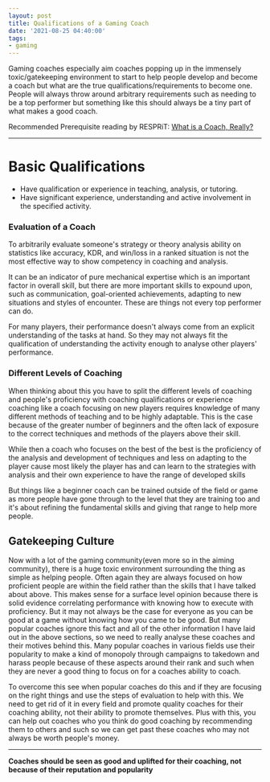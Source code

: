```yaml
---
layout: post
title: Qualifications of a Gaming Coach
date: '2021-08-25 04:40:00'
tags:
- gaming
---
```


Gaming coaches especially aim coaches popping up in the immensely toxic/gatekeeping environment to start to help people develop and become a coach but what are the true qualifications/requirements to become one. People will always throw around arbitrary requirements such as needing to be a top performer but something like this should always be a tiny part of what makes a good coach.

Recommended Prerequisite reading by RESPRiT: [What is a Coach, Really?](https://docs.google.com/document/d/10ZzH0-QiD45Zh9gqxOBp0585q7YkqkKccSKx2en84mI/edit)

* * *

# Basic Qualifications

- Have qualification or experience in teaching, analysis, or tutoring.
- Have significant experience, understanding and active involvement in the specified activity.

### Evaluation of a Coach

To arbitrarily evaluate someone's strategy or theory analysis ability on statistics like accuracy, KDR, and win/loss in a ranked situation is not the most effective way to show competency in coaching and analysis.

It can be an indicator of pure mechanical expertise which is an important factor in overall skill, but there are more important skills to expound upon, such as communication, goal-oriented achievements, adapting to new situations and styles of encounter. These are things not every top performer can do.

For many players, their performance doesn't always come from an explicit understanding of the tasks at hand. So they may not always fit the qualification of understanding the activity enough to analyse other players' performance.

### Different Levels of Coaching

When thinking about this you have to split the different levels of coaching and people's proficiency with coaching qualifications or experience coaching like a coach focusing on new players requires knowledge of many different methods of teaching and to be highly adaptable. This is the case because of the greater number of beginners and the often lack of exposure to the correct techniques and methods of the players above their skill.

While then a coach who focuses on the best of the best is the proficiency of the analysis and development of techniques and less on adapting to the player cause most likely the player has and can learn to the strategies with analysis and their own experience to have the range of developed skills

But things like a beginner coach can be trained outside of the field or game as more people have gone through to the level that they are training too and it's about refining the fundamental skills and giving that range to help more people.

## Gatekeeping Culture

Now with a lot of the gaming community(even more so in the aiming community), there is a huge toxic environment surrounding the thing as simple as helping people. Often again they are always focused on how proficient people are within the field rather than the skills that I have talked about above. This makes sense for a surface level opinion because there is solid evidence correlating performance with knowing how to execute with proficiency. But it may not always be the case for everyone as you can be good at a game without knowing how you came to be good. But many popular coaches ignore this fact and all of the other information I have laid out in the above sections, so we need to really analyse these coaches and their motives behind this. Many popular coaches in various fields use their popularity to make a kind of monopoly through campaigns to takedown and harass people because of these aspects around their rank and such when they are never a good thing to focus on for a coaches ability to coach.

To overcome this see when popular coaches do this and if they are focusing on the right things and use the steps of evaluation to help with this. We need to get rid of it in every field and promote quality coaches for their coaching ability, not their ability to promote themselves. Plus with this, you can help out coaches who you think do good coaching by recommending them to others and such so we can get past these coaches who may not always be worth people's money.

* * *

**Coaches should be seen as good and uplifted for their coaching, not because of their reputation and popularity**

